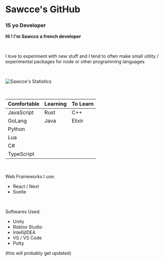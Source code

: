 # Sawcce's GitHub
### 15 yo Developer

__Hi ! I'm Sawcce a french developer__

<br />

I love to experiment with new stuff and I tend to often make small utility / experimental packages for node or other programming languages

<br />

![Sawcce's Statistics](https://github-readme-stats.vercel.app/api?username=sawcce&show_icons=true&theme=tokyonight)

<br/>

| Comfortable | Learning | To Learn |
|      -      |    -     |    -     |
| JavaScript  | Rust     | C++      |
| GoLang      | Java     | Elixir   |
| Python      |          |          |
| Lua         |          |          |
| C#          |          |          |
| TypeScript  |          |          |

<br/>

Web Frameworks I use:

- React / Next
- Svelte

<br/>

Softwares Used:

- Unity
- Roblox Studio
- IntellijIDEA
- VS / VS Code
- Putty

(this will probably get updated)


